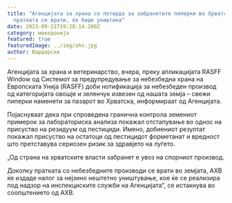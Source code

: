 ```yaml
---
title: "Агенцијата за храна со потврда за забранетите пиперки во Хрватска: Ако
  пратката се врати, ќе биде уништена"
date: 2023-09-21T19:28:14.280Z
category: македонија
featured: true
featuredImage: ../img/ahv.jpg
author: Вардарски
---
```

<!--StartFragment-->

Агенцијата за храна и ветеринарство, вчера, преку апликацијата RASFF Window од Системот за предупредување за небезбедна храна на Европската Унија (RASFF) доби нотификација за небезбеден производ од категоријата овошје и зеленчук извезен од нашата земја – свежи пиперки наменети за пазарот во Хрватска, информираат од Агенцијата.

Појаснуваат дека при спроведена гранична контрола земениот примерок за лабораториска анализа покажал отстапување во однос на присуство на резидуум од пестициди. Имено, добиениот резултат покажал присуство на остатоци од пестицидот форметанат и вредност што претставува сериозен ризик за здравјето на луѓето.

„Од страна на хрватските власти забранет е увоз на спорниот производ.

Доколку пратката со небезбедните производи се врати во земјата, АХВ ќе издаде налог за нејзино нештетно уништување, кое ќе се реализира под надзор на инспекциските служби на Агенцијата“, се истакнува во соопштението од АХВ.

<!--EndFragment-->